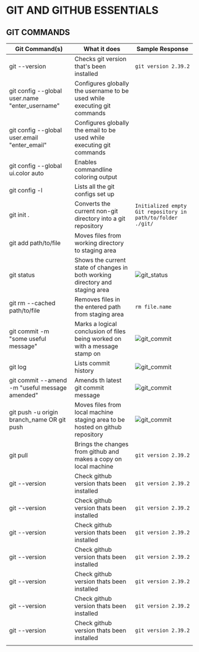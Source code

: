 # GIT AND GITHUB ESSENTIALS


## GIT COMMANDS

| Git Command(s)                                 | What it does                                                                  | Sample Response                                             |
|------------------------------------------------|-------------------------------------------------------------------------------|-------------------------------------------------------------|
| git --version                                  | Checks git version that's been installed                                      | `git version 2.39.2`                                        |
| git config --global user.name "enter_username" | Configures globally the username to be used while executing git commands      |                                                             |
| git config --global user.email "enter_email"   | Configures globally the email to be used while executing git commands         |                                                             |
| git config --global ui.color auto              | Enables commandline coloring output                                           |                                                             |
| git config -l                                  | Lists all the git configs set up                                              |                                                             |
| git init .                                     | Converts the current non-git directory into a git repository                  | `Initialized empty Git repository in path/to/folder ./git/` |
| git add path/to/file                           | Moves files from working directory to staging area                            |                                                             |
| git status                                     | Shows the current state of changes in both working directory and staging area | ![git_status](/coding/devOps/images/tenant_id_8.jpeg)       |
| git rm --cached path/to/file                   | Removes files in the entered path from staging area                           | `rm file.name`                                              |
| git commit -m "some useful message"            | Marks a logical conclusion of files being worked on with a message stamp on   | ![git_commit](/coding/devOps/images/tenant_id_8.jpeg)       |
| git log                                        | Lists commit history                                                          | ![git_commit](/coding/devOps/images/tenant_id_8.jpeg)       |
| git commit --amend -m "useful message amended" | Amends th latest git commit message                                           | ![git_commit](/coding/devOps/images/tenant_id_8.jpeg)       |
| git push -u origin branch_name OR git push     | Moves files from local machine staging area to be hosted on github repository | ![git_commit](/coding/devOps/images/tenant_id_8.jpeg)       |
| git pull                                       | Brings the changes from github and makes a copy on local machine              | `git version 2.39.2`                                        |
| git --version                                  | Check github version thats been installed                                     | `git version 2.39.2`                                        |
| git --version                                  | Check github version thats been installed                                     | `git version 2.39.2`                                        |
| git --version                                  | Check github version thats been installed                                     | `git version 2.39.2`                                        |
| git --version                                  | Check github version thats been installed                                     | `git version 2.39.2`                                        |
| git --version                                  | Check github version thats been installed                                     | `git version 2.39.2`                                        |
| git --version                                  | Check github version thats been installed                                     | `git version 2.39.2`                                        |
| git --version                                  | Check github version thats been installed                                     | `git version 2.39.2`                                        |
|                                                |                                                                               |                                                             |